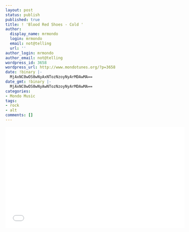 ```yaml
---
layout: post
status: publish
published: true
title: ! 'Blood Red Shoes - Cold '
author:
  display_name: mrmondo
  login: mrmondo
  email: not@telling
  url: ''
author_login: mrmondo
author_email: not@telling
wordpress_id: 3658
wordpress_url: http://www.mondotunes.org/?p=3658
date: !binary |-
  MjAxNC0wOS0wNyAxNTozNzoyNyArMDAwMA==
date_gmt: !binary |-
  MjAxNC0wOS0wNyAwNTozNzoyNyArMDAwMA==
categories:
- Mondo Music
tags:
- rock
- alt
comments: []
---
```

<iframe width="560" height="315" src="//www.youtube.com/embed/g-yxwXIrQ-E" frameborder="0"> </iframe>
